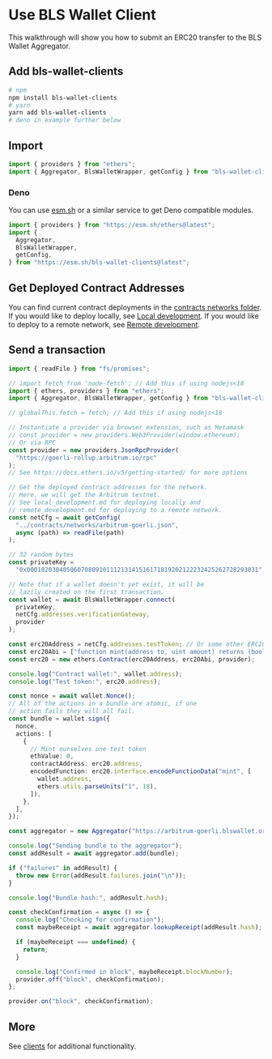 # Use BLS Wallet Client

This walkthrough will show you how to submit an ERC20 transfer to the BLS Wallet Aggregator.

## Add bls-wallet-clients

```sh
# npm
npm install bls-wallet-clients
# yarn
yarn add bls-wallet-clients
# deno in example further below
```

## Import

```typescript
import { providers } from "ethers";
import { Aggregator, BlsWalletWrapper, getConfig } from "bls-wallet-clients";
```

### Deno

You can use [esm.sh](https://esm.sh/) or a similar service to get Deno compatible modules.

```typescript
import { providers } from "https://esm.sh/ethers@latest";
import {
  Aggregator,
  BlsWalletWrapper,
  getConfig,
} from "https://esm.sh/bls-wallet-clients@latest";
```

## Get Deployed Contract Addresses

You can find current contract deployments in the [contracts networks folder](../contracts/networks/).
If you would like to deploy locally, see [Local development](./local_development.md).
If you would like to deploy to a remote network, see [Remote development](./remote_development.md).

## Send a transaction

```typescript
import { readFile } from "fs/promises";

// import fetch from 'node-fetch'; // Add this if using nodejs<18
import { ethers, providers } from "ethers";
import { Aggregator, BlsWalletWrapper, getConfig } from "bls-wallet-clients";

// globalThis.fetch = fetch; // Add this if using nodejs<18

// Instantiate a provider via browser extension, such as Metamask
// const provider = new providers.Web3Provider(window.ethereum);
// Or via RPC
const provider = new providers.JsonRpcProvider(
  "https://goerli-rollup.arbitrum.io/rpc"
);
// See https://docs.ethers.io/v5/getting-started/ for more options

// Get the deployed contract addresses for the network.
// Here, we will get the Arbitrum testnet.
// See local_development.md for deploying locally and
// remote_development.md for deploying to a remote network.
const netCfg = await getConfig(
  "../contracts/networks/arbitrum-goerli.json",
  async (path) => readFile(path)
);

// 32 random bytes
const privateKey =
  "0x0001020304050607080910111213141516171819202122232425262728293031";

// Note that if a wallet doesn't yet exist, it will be
// lazily created on the first transaction.
const wallet = await BlsWalletWrapper.connect(
  privateKey,
  netCfg.addresses.verificationGateway,
  provider
);

const erc20Address = netCfg.addresses.testToken; // Or some other ERC20 token
const erc20Abi = ["function mint(address to, uint amount) returns (bool)"];
const erc20 = new ethers.Contract(erc20Address, erc20Abi, provider);

console.log("Contract wallet:", wallet.address);
console.log("Test token:", erc20.address);

const nonce = await wallet.Nonce();
// All of the actions in a bundle are atomic, if one
// action fails they will all fail.
const bundle = wallet.sign({
  nonce,
  actions: [
    {
      // Mint ourselves one test token
      ethValue: 0,
      contractAddress: erc20.address,
      encodedFunction: erc20.interface.encodeFunctionData("mint", [
        wallet.address,
        ethers.utils.parseUnits("1", 18),
      ]),
    },
  ],
});

const aggregator = new Aggregator("https://arbitrum-goerli.blswallet.org");

console.log("Sending bundle to the aggregator");
const addResult = await aggregator.add(bundle);

if ("failures" in addResult) {
  throw new Error(addResult.failures.join("\n"));
}

console.log("Bundle hash:", addResult.hash);

const checkConfirmation = async () => {
  console.log("Checking for confirmation");
  const maybeReceipt = await aggregator.lookupReceipt(addResult.hash);

  if (maybeReceipt === undefined) {
    return;
  }

  console.log("Confirmed in block", maybeReceipt.blockNumber);
  provider.off("block", checkConfirmation);
};

provider.on("block", checkConfirmation);
```

## More

See [clients](../contracts/clients/) for additional functionality.
